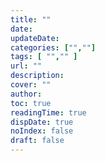 ```yaml
---
title: ""
date: 
updateDate: 
categories: ["",""]
tags: [ "","" ]
url: ""
description: 
cover: ""
author: 
toc: true
readingTime: true
dispDate: true
noIndex: false
draft: false
---
```

